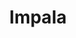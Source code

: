 ---
codehost: https://github.com/https://github.com/apache/impala
logohandle: apache_impala
sort: impala
tags:
- apache
- database
title: Impala
twitter: https://x.com/ApacheImpala
website: https://impala.apache.org/
---
